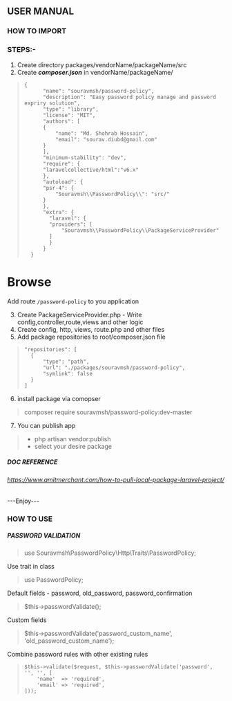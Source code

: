 ## USER MANUAL

### HOW TO IMPORT
 
### STEPS:- 
1. Create directory packages/vendorName/packageName/src
2. Create ***composer.json*** in vendorName/packageName/
>     {
>     	    "name": "souravmsh/password-policy",
>     	    "description": "Easy password policy manage and password expriry solution",
>     	    "type": "library",
>     	    "license": "MIT",
>     	    "authors": [
>     		{
>     		    "name": "Md. Shohrab Hossain",
>     		    "email": "sourav.diubd@gmail.com"
>     		}
>     	    ],
>     	    "minimum-stability": "dev",
>     	    "require": {
>     		"laravelcollective/html":"v6.x"
>     	    },
>     	    "autoload": {
>     		"psr-4": {
>     		    "Souravmsh\\PasswordPolicy\\": "src/"
>     		}
>     	    },
>     	    "extra": {
>     	      "laravel": {
>     		  "providers": [
>     		      "Souravmsh\\PasswordPolicy\\PackageServiceProvider"
>     		  ]
>     	      }
>     	    }
>     	}

# Browse 
Add route ```/password-policy``` to you application  

3. Create PackageServiceProvider.php - Write config,controller,route,views and other logic
4. Create config, http, views, route.php and other files
5. Add package repositories to root/composer.json file
>     "repositories": [ 
>     	{
>     		"type": "path",
>     		"url": "./packages/souravmsh/password-policy",
>     		"symlink": false
>     	} 
>     ]

6. install package via comopser
> composer require souravmsh/password-policy:dev-master

7. You can publish app 
> - php artisan vendor:publish
> - select your desire package 


##### DOC REFERENCE 
######  https://www.amitmerchant.com/how-to-pull-local-package-laravel-project/

---Enjoy---



### HOW TO USE

##### PASSWORD VALIDATION 

> use Souravmsh\PasswordPolicy\Http\Traits\PasswordPolicy;

Use trait in class
> use PasswordPolicy;

Default fields - password, old_password, password_confirmation
> $this->passwordValidate();

Custom fields
> $this->passwordValidate('password_custom_name',
> 'old_password_custom_name');

Combine password rules with other existing rules
>     $this->validate($request, $this->passwordValidate('password', '', '', [
>         'name'  => 'required',
>         'email' => 'required',
>     ]));


